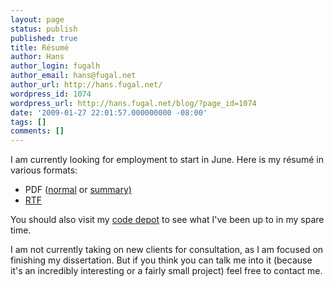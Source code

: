 ```yaml
---
layout: page
status: publish
published: true
title: Résumé
author: Hans
author_login: fugalh
author_email: hans@fugal.net
author_url: http://hans.fugal.net/
wordpress_id: 1074
wordpress_url: http://hans.fugal.net/blog/?page_id=1074
date: '2009-01-27 22:01:57.000000000 -08:00'
tags: []
comments: []
---
```

I am currently looking for employment to start in June. Here is my résumé in various formats:
<ul>
	<li>PDF (<a href="http://hans.fugal.net/resume/hans_fugal.pdf">normal</a> or <a href="http://hans.fugal.net/resume/hans_fugal-1p.pdf">summary)</li>
	<li><a href="http://hans.fugal.net/resume/hans_fugal.rtf">RTF</a></li>
</ul>

You should also visit my <a href="http://hans.fugal.net/src">code depot</a> to see what I've been up to in my spare time.

I am not currently taking on new clients for consultation, as I am focused on finishing my dissertation. But if you think you can talk me into it (because it's an incredibly interesting or a fairly small project) feel free to contact me.

